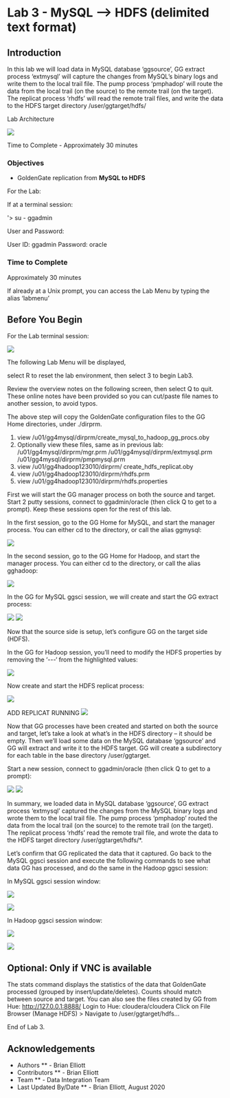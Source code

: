 # Lab 3 -  MySQL --> HDFS (delimited text format)


## Introduction
In this lab we will load data in MySQL database ‘ggsource’, GG extract process ‘extmysql’ will capture the changes from MySQL’s binary logs and write them to the local trail file. The pump process ‘pmphadop’ will route the data from the local trail (on the source) to the remote trail (on the target). The replicat
process ‘rhdfs’ will read the remote trail files, and write the data to the HDFS target directory
/user/ggtarget/hdfs/

Lab Architecture

![](images/300/image300_1.png)

Time to Complete -
Approximately 30 minutes
### Objectives
- GoldenGate replication from **MySQL to HDFS**

For the Lab:

If at a terminal session:

'> su - ggadmin

User and Password:

User ID: ggadmin
Password:  oracle

### Time to Complete
Approximately 30 minutes

If already at a Unix prompt, you can access the Lab Menu by typing the alias ‘labmenu’


## Before You Begin
For the Lab terminal session:

![](images/300/lab3menu.png)

The following Lab Menu will be displayed, 

select R to reset the lab environment, then select 3 to begin Lab3.

Review the overview notes on the following screen, then select Q to quit. These online notes have been provided so you can cut/paste file names to another session, to avoid typos.


The above step will copy the GoldenGate configuration files to the GG Home directories, under ./dirprm. 

1) view /u01/gg4mysql/dirprm/create_mysql_to_hadoop_gg_procs.oby 
2) Optionally view these files, same as in previous lab:
    /u01/gg4mysql/dirprm/mgr.prm 
    /u01/gg4mysql/dirprm/extmysql.prm 
    /u01/gg4mysql/dirprm/pmpmysql.prm
3) view /u01/gg4hadoop123010/dirprm/
   create_hdfs_replicat.oby 
4) view /u01/gg4hadoop123010/dirprm/rhdfs.prm
5) view /u01/gg4hadoop123010/dirprm/rhdfs.properties

First we will start the GG manager process on both the source and target. Start 2 putty sessions, connect to ggadmin/oracle (then click Q to get to a prompt). Keep these sessions open for the rest of this lab.

In the first session, go to the GG Home for MySQL, and start the manager process. You can either cd to the directory, or call the alias ggmysql:

![](images/all/b3.png)

In the second session, go to the GG Home for Hadoop, and start the manager process. You can either cd to the directory, or call the alias gghadoop:

![](images/all/b4.png)

In the GG for MySQL ggsci session, we will create and start the GG extract process:

![](images/all/b5.png)
![](images/all/b6.png)



Now that the source side is setup, let’s configure GG on the target side (HDFS).

In the GG for Hadoop session, you’ll need to modify the HDFS properties by removing the ‘---‘ from the highlighted values:

![](images/all/b7.png)


Now create and start the HDFS replicat process:

![](images/all/b8.png)

ADD REPLICAT RUNNING 
![](images/ALL/B9.png)

Now that GG processes have been created and started on both the source and target, let’s take a look at what’s in the HDFS directory – it should be empty. Then we’ll load some data on the MySQL database
‘ggsource’ and GG will extract and write it to the HDFS target. GG will create a subdirectory for each table in the base directory /user/ggtarget.

Start a new session, connect to ggadmin/oracle (then click Q to get to a prompt):

![](images/all/b10.png)
![](images/all/b11.png)


In summary, we loaded data in MySQL database ‘ggsource’, GG extract process ‘extmysql’ captured the changes from the MySQL binary logs and wrote them to the local trail file. The pump process
‘pmphadop’ routed the data from the local trail (on the source) to the remote trail (on the target). The replicat process ‘rhdfs’ read the remote trail file, and wrote the data to the HDFS target directory
/user/ggtarget/hdfs/*.

Let’s confirm that GG replicated the data that it captured. Go back to the MySQL ggsci session and execute the following commands to see what data GG has processed, and do the same in the Hadoop ggsci session:

In MySQL ggsci session window:

![](images/all/b12.png)

![](images/all/b13.png)

In Hadoop ggsci session window:

![](images/all/b14.png)

![](images/all/b15.png)


## Optional: Only if VNC is available

The stats command displays the statistics of the data that GoldenGate processed (grouped by insert/update/deletes). Counts should match between source and target.
You can also see the files created by GG from Hue: http://127.0.0.1:8888/
Login to Hue: cloudera/cloudera
Click on File Browser (Manage HDFS) > Navigate to /user/ggtarget/hdfs…


End of Lab 3.

## Acknowledgements

  * Authors ** - Brian Elliott
  * Contributors ** - Brian Elliott
  * Team ** - Data Integration Team
  * Last Updated By/Date ** - Brian Elliott, August 2020
  